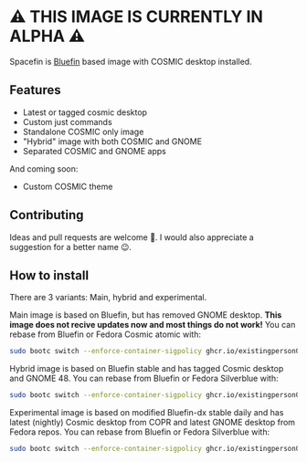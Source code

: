 # ⚠️ THIS IMAGE IS CURRENTLY IN ALPHA ⚠️

Spacefin is [Bluefin](https://github.com/ublue-os/bluefin) based image with COSMIC desktop installed. 

## Features

 - Latest or tagged cosmic desktop
 - Custom just commands
 - Standalone COSMIC only image
 - "Hybrid" image with both COSMIC and GNOME
 - Separated COSMIC and GNOME apps

And coming soon:
- Custom COSMIC theme

## Contributing

Ideas and pull requests are welcome 🎉. I would also appreciate a suggestion for a better name 😉.

## How to install

There are 3 variants: Main, hybrid and experimental.

Main image is based on Bluefin, but has removed GNOME desktop. **This image does not recive updates now and most things do not work!** You can rebase from Bluefin or Fedora Cosmic atomic with:

```bash
sudo bootc switch --enforce-container-sigpolicy ghcr.io/existingperson08/spacefin:latest
```

Hybrid image is based on Bluefin stable and has tagged Cosmic desktop and GNOME 48. You can rebase from Bluefin or Fedora Silverblue with:

```bash
sudo bootc switch --enforce-container-sigpolicy ghcr.io/existingperson08/spacefin-hybrid:latest
```

Experimental image is based on modified Bluefin-dx stable daily and has latest (nightly) Cosmic desktop from COPR and latest GNOME desktop from Fedora repos. You can rebase from Bluefin or Fedora Silverblue with:

```bash
sudo bootc switch --enforce-container-sigpolicy ghcr.io/existingperson08/spacefin-exp:latest
```

